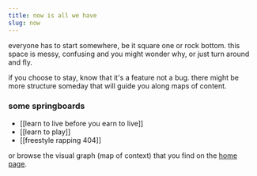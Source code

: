 ```yaml
---
title: now is all we have
slug: now
---
```


everyone has to start somewhere, be it square one or rock bottom. this space is messy, confusing and you might wonder why, or just turn around and fly.

if you choose to stay, know that it's a feature not a bug. there might be more structure someday that will guide you along maps of content.

### some springboards
- [[learn to live before you earn to live]]
- [[learn to play]]
- [[freestyle rapping 404]]

or browse the visual graph (map of context) that you find on the [home page](https://reddy2go.com).